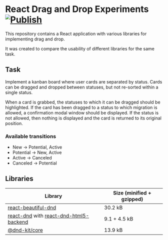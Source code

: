 # React Drag and Drop Experiments [![Publish](https://github.com/mishamyrt/react-dnd-experiments/actions/workflows/publish.yaml/badge.svg)](https://github.com/mishamyrt/react-dnd-experiments/actions/workflows/publish.yaml)

This repository contains a React application with various libraries for implementing drag and drop.

It was created to compare the usability of different libraries for the same task.

## Task

Implement a kanban board where user cards are separated by status. Cards can be dragged and dropped between statuses, but not re-sorted within a single status.

When a card is grabbed, the statuses to which it can be dragged should be highlighted. If the card has been dragged to a status to which migration is allowed, a confirmation modal window should be displayed. If the status is not allowed, then nothing is displayed and the card is returned to its original position.

### Available transitions

- New → Potential, Active
- Potential → New, Active
- Active → Canceled
- Canceled → Potential

## Libraries

| Library | Size (minified + gzipped) |
|---|---|
| [react-beautiful-dnd](https://bundlephobia.com/package/react-beautiful-dnd@13.1.1) | 30.2 kB |
| [react-dnd](https://bundlephobia.com/package/react-dnd@16.0.1) with [react-dnd-html5-backend](https://bundlephobia.com/package/react-dnd-html5-backend@16.0.1) | 9.1 + 4.5 kB |
| [@dnd-kit/core](https://bundlephobia.com/package/@dnd-kit/core@6.0.8) | 13.9 kB |
